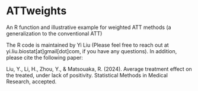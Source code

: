 # ATTweights
An R function and illustrative example for weighted ATT methods (a generalization to the conventional ATT)

The R code is maintained by Yi Liu (Please feel free to reach out at yi.liu.biostat[at]gmail[dot]com, if you have any questions). In addition, please cite the following paper:

Liu, Y., Li, H., Zhou, Y., & Matsouaka, R. (2024). Average treatment effect on the treated, under lack of positivity. Statistical Methods in Medical Research, accepted. 
